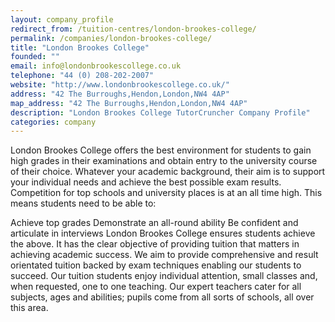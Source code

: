 ```yaml
---
layout: company_profile
redirect_from: /tuition-centres/london-brookes-college/
permalink: /companies/london-brookes-college/
title: "London Brookes College"
founded: ""
email: info@londonbrookescollege.co.uk
telephone: "44 (0) 208-202-2007"
website: "http://www.londonbrookescollege.co.uk/"
address: "42 The Burroughs,Hendon,London,NW4 4AP"
map_address: "42 The Burroughs,Hendon,London,NW4 4AP"
description: "London Brookes College TutorCruncher Company Profile"
categories: company
---
```


London Brookes College offers the best environment for students to gain high grades in their examinations and obtain entry to the university course of their choice. Whatever your academic background, their aim is to support your individual needs and achieve the best possible exam results. Competition for top schools and university places is at an all time high. This means students need to be able to:

Achieve top grades
Demonstrate an all-round ability
Be confident and articulate in interviews
London Brookes College ensures students achieve the above. It has the clear objective of providing tuition that matters in achieving academic success. We aim to provide comprehensive and result orientated tuition backed by exam techniques enabling our students to succeed. Our tuition students enjoy individual attention, small classes and, when requested, one to one teaching. Our expert teachers cater for all subjects, ages and abilities; pupils come from all sorts of schools, all over this area.
